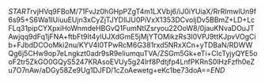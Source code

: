 $START$rvjHVq9FBoM/71FvJz0hGHpPZgT4m1LXVbj6/iJ0iYUiaX/RrRImwlUn9f6s95+S6Wa1IUiuuEUjn3xCyZjTJYDIlJU0PiVxX1353DCvoIjDv5BBmZ+LD+LcFLq31pipCYXpxiHoWnmdeHBGvQ1FumNtIZsryou22OoW8/0jauKNvaDOuJTAwjqq9dFq1jFNA+ftbFt9It4ylUJXdGmE5jMjYTOMikzRs3I0VPJ9ttKJpvVOgCib+FJbdDCOoMki2nu/KYV4I0TPwRcM6G381rxd5NRxXCn+yTDBaN/RDWWQg6j5CHw9op7eLngkzt0adr9sR9eIiumquTVA/ZSGm5Gk+eTi+CIcTyjyQYE5ooF2tr5ZkGO0GQyS5247KRAsoEVUy5g24lrf8Pdtjfp4LnfPKRnS0lHzFzfh0eZu7O7nAw/aDGy58Ze9Ug1DJFD/1cZoAewetg+eKc1be73doA==$END$